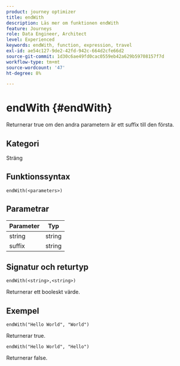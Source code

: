 ```yaml
---
product: journey optimizer
title: endWith
description: Läs mer om funktionen endWith
feature: Journeys
role: Data Engineer, Architect
level: Experienced
keywords: endWith, function, expression, travel
exl-id: ae54c127-9de2-42fd-942c-664d2cfe66d2
source-git-commit: 1d30c6ae49fd0cac0559eb42a629b59708157f7d
workflow-type: tm+mt
source-wordcount: '47'
ht-degree: 8%

---
```


# endWith {#endWith}

Returnerar true om den andra parametern är ett suffix till den första.

## Kategori

Sträng

## Funktionssyntax

`endWith(<parameters>)`

## Parametrar

| Parameter | Typ |
|-----------|------------------|
| string | string |
| suffix | string |

## Signatur och returtyp

`endWith(<string>,<string>)`

Returnerar ett booleskt värde.

## Exempel

`endWith("Hello World", "World")`

Returnerar true.

`endWith("Hello World", "Hello")`

Returnerar false.
